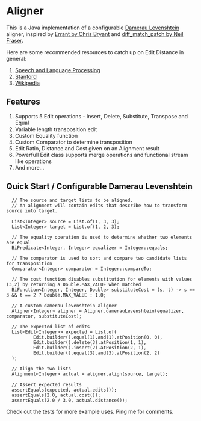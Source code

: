 # Aligner

This is a Java implementation of a configurable [Damerau Levenshtein](https://en.wikipedia.org/wiki/Damerau%E2%80%93Levenshtein_distance) aligner, inspired by [Errant by Chris Bryant](https://github.com/chrisjbryant/errant/blob/master/errant/alignment.py) and [diff_match_patch by Neil Fraser](https://github.com/google/diff-match-patch).

Here are some recommended resources to catch up on Edit Distance in general:
1. [Speech and Language Processing](https://web.stanford.edu/~jurafsky/slp3/2.pdf)
2. [Stanford](https://web.stanford.edu/class/cs124/lec/med.pdf)
3. [Wikipedia](https://en.wikipedia.org/wiki/Edit_distance)

## Features

1. Supports 5 Edit operations - Insert, Delete, Substitute, Transpose and Equal
2. Variable length transposition edit
3. Custom Equality function
4. Custom Comparator to determine transposition
5. Edit Ratio, Distance and Cost given on an Alignment result
6. Powerfull Edit class supports merge operations and functional stream like operations
7. And more...

## Quick Start / Configurable Damerau Levenshtein

```
  // The source and target lists to be aligned.
  // An alignment will contain edits that describe how to transform source into target.
  
  List<Integer> source = List.of(1, 3, 3);
  List<Integer> target = List.of(1, 2, 3);

  // The equality operation is used to determine whether two elements are equal
  BiPredicate<Integer, Integer> equalizer = Integer::equals;
  
  // The comparator is used to sort and compare two candidate lists for transposition
  Comparator<Integer> comparator = Integer::compareTo;
  
  // The cost function disables substitution for elements with values (3,2) by returning a Double.MAX_VALUE when matched
  BiFunction<Integer, Integer, Double> substituteCost = (s, t) -> s == 3 && t == 2 ? Double.MAX_VALUE : 1.0;

  // A custom damerau levenshtein aligner
  Aligner<Integer> aligner = Aligner.damerauLevenshtein(equalizer, comparator, substituteCost);

  // The expected list of edits
  List<Edit<Integer>> expected = List.of(
          Edit.builder().equal(1).and(1).atPosition(0, 0),
          Edit.builder().delete(3).atPosition(1, 1),
          Edit.builder().insert(2).atPosition(2, 1),
          Edit.builder().equal(3).and(3).atPosition(2, 2)
  );

  // Align the two lists
  Alignment<Integer> actual = aligner.align(source, target);

  // Assert expected results
  assertEquals(expected, actual.edits());
  assertEquals(2.0, actual.cost());
  assertEquals(2.0 / 3.0, actual.distance());
```

Check out the tests for more example uses. Ping me for comments.
